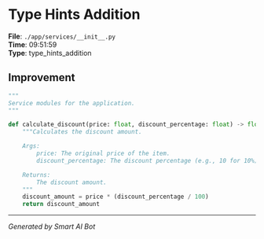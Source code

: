 # Type Hints Addition

**File**: `./app/services/__init__.py`  
**Time**: 09:51:59  
**Type**: type_hints_addition

## Improvement

```python
"""
Service modules for the application.
"""

def calculate_discount(price: float, discount_percentage: float) -> float:
    """Calculates the discount amount.

    Args:
        price: The original price of the item.
        discount_percentage: The discount percentage (e.g., 10 for 10%).

    Returns:
        The discount amount.
    """
    discount_amount = price * (discount_percentage / 100)
    return discount_amount
```

---
*Generated by Smart AI Bot*
